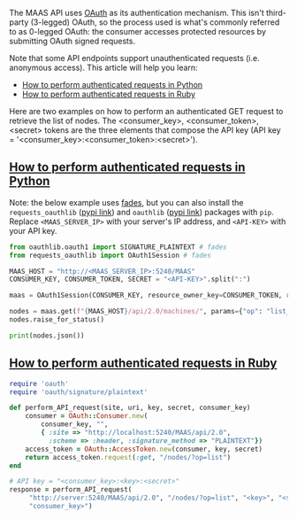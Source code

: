<!-- "API authentication reference" -->
The MAAS API uses [OAuth](http://en.wikipedia.org/wiki/OAuth) as its authentication mechanism. This isn't third-party (3-legged) OAuth, so the process used is what's commonly referred to as 0-legged OAuth: the consumer accesses protected resources by submitting OAuth signed requests.

Note that some API endpoints support unauthenticated requests (i.e. anonymous access). This article will help you learn:

- [How to perform authenticated requests in Python](#heading--python)
- [How to perform authenticated requests in Ruby](#heading--ruby)

Here are two examples on how to perform an authenticated GET request to retrieve the list of nodes. The &lt;consumer_key&gt;, &lt;consumer_token&gt;, &lt;secret&gt; tokens are the three elements that compose the API key (API key = '&lt;consumer_key&gt;:&lt;consumer_token&gt;:&lt;secret&gt;').

<a href="#heading--python"><h2 id="heading--python">How to perform authenticated requests in Python</h2></a>

Note: the below example uses [fades](https://fades.readthedocs.io/), but you can also install the `requests_oauthlib` ([pypi link](https://pypi.org/project/requests-oauthlib/)) and `oauthlib` ([pypi link](https://pypi.org/project/oauthlib/)) packages with `pip`. Replace `<MAAS_SERVER_IP>` with your server's IP address, and `<API-KEY>` with your API key.

``` python
from oauthlib.oauth1 import SIGNATURE_PLAINTEXT # fades
from requests_oauthlib import OAuth1Session # fades

MAAS_HOST = "http://<MAAS_SERVER_IP>:5240/MAAS"
CONSUMER_KEY, CONSUMER_TOKEN, SECRET = "<API-KEY>".split(":")

maas = OAuth1Session(CONSUMER_KEY, resource_owner_key=CONSUMER_TOKEN, resource_owner_secret=SECRET, signature_method=SIGNATURE_PLAINTEXT)

nodes = maas.get(f"{MAAS_HOST}/api/2.0/machines/", params={"op": "list_allocated"})
nodes.raise_for_status()

print(nodes.json())
```

<a href="#heading--ruby"><h2 id="heading--ruby">How to perform authenticated requests in Ruby</h2></a>

``` ruby
require 'oauth'
require 'oauth/signature/plaintext'

def perform_API_request(site, uri, key, secret, consumer_key)
    consumer = OAuth::Consumer.new(
        consumer_key, "",
        { :site => "http://localhost:5240/MAAS/api/2.0",
          :scheme => :header, :signature_method => "PLAINTEXT"})
    access_token = OAuth::AccessToken.new(consumer, key, secret)
    return access_token.request(:get, "/nodes/?op=list")
end

# API key = "<consumer_key>:<key>:<secret>"
response = perform_API_request(
     "http://server:5240/MAAS/api/2.0", "/nodes/?op=list", "<key>", "<secret>",
     "consumer_key>")
```